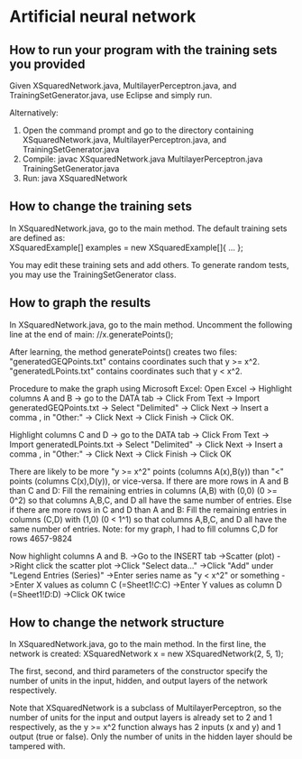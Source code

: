 # Artificial neural network
## How to run your program with the training sets you provided
Given XSquaredNetwork.java, MultilayerPerceptron.java, and TrainingSetGenerator.java, use Eclipse and simply run.

Alternatively: 
1) Open the command prompt and go to the directory containing XSquaredNetwork.java, MultilayerPerceptron.java, and TrainingSetGenerator.java
2) Compile: javac XSquaredNetwork.java MultilayerPerceptron.java TrainingSetGenerator.java
3) Run: java XSquaredNetwork


## How to change the training sets
In XSquaredNetwork.java, go to the main method.  The default training sets are defined as:	
	XSquaredExample[] examples = new XSquaredExample[]{ ... };
	
You may edit these training sets and add others.
To generate random tests, you may use the TrainingSetGenerator class.


## How to graph the results
In XSquaredNetwork.java, go to the main method.  Uncomment the following line at the end of main:
			//x.generatePoints();

After learning, the method generatePoints() creates two files:
"generatedGEQPoints.txt" contains coordinates such that y >= x^2.
"generatedLPoints.txt" contains coordinates such that y < x^2.

Procedure to make the graph using Microsoft Excel:
Open Excel 
-> Highlight columns A and B 
-> go to the DATA tab 
-> Click From Text 
-> Import generatedGEQPoints.txt 
-> Select "Delimited" -> Click Next 
-> Insert a comma , in "Other:" -> Click Next -> Click Finish -> Click OK.

Highlight columns C and D 
-> go to the DATA tab 
-> Click From Text 
-> Import generatedLPoints.txt 
-> Select "Delimited" -> Click Next 
-> Insert a comma , in "Other:" -> Click Next -> Click Finish -> Click OK

There are likely to be more "y >= x^2" points (columns A(x),B(y)) than "<" points (columns C(x),D(y)), or vice-versa.
If there are more rows in A and B than C and D:
	Fill the remaining entries in columns (A,B) with (0,0) (0 >= 0^2) so that columns A,B,C, and D all have the same number of entries.
Else if there are more rows in C and D than A and B:
	Fill the remaining entries in columns (C,D) with (1,0) (0 < 1^1) so that columns A,B,C, and D all have the same number of entries.
	Note: for my graph, I had to fill columns C,D for rows 4657-9824
	
Now highlight columns A and B.
->Go to the INSERT tab
->Scatter (plot)
->Right click the scatter plot
->Click "Select data..."
->Click "Add" under "Legend Entries (Series)"
->Enter series name as "y < x^2" or something
->Enter X values as column C (=Sheet1!$C:$C)
->Enter Y values as column D (=Sheet1!$D:$D)
->Click OK twice


## How to change the network structure
In XSquaredNetwork.java, go to the main method.  In the first line, the network is created:
			XSquaredNetwork x = new XSquaredNetwork(2, 5, 1);
			
The first, second, and third parameters of the constructor specify the number of units in the input, hidden, and output layers of the network respectively.

Note that XSquaredNetwork is a subclass of MultilayerPerceptron, so the number of units for the input and output layers is already set to 2 and 1 respectively, as the y >= x^2 function always has 2 inputs (x and y) and 1 output (true or false).  Only the number of units in the hidden layer should be tampered with.
